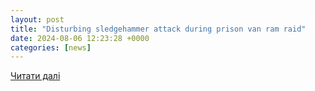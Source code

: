 ```yaml
---
layout: post
title: "Disturbing sledgehammer attack during prison van ram raid"
date: 2024-08-06 12:23:28 +0000
categories: [news]
---
```


[Читати далі](https://www.bristolpost.co.uk/news/bristol-news/disturbing-sledgehammer-attack-police-during-9463071)
